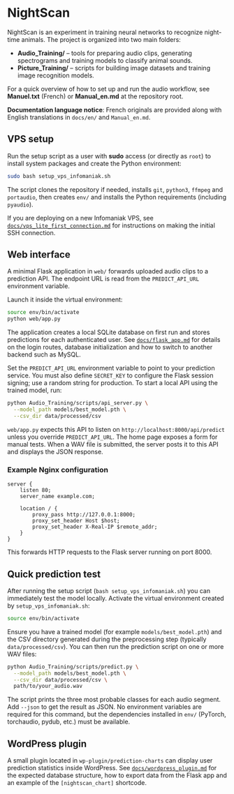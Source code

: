 # NightScan

NightScan is an experiment in training neural networks to recognize night-time animals.
The project is organized into two main folders:

- **Audio_Training/** – tools for preparing audio clips, generating spectrograms and training models to classify animal sounds.
- **Picture_Training/** – scripts for building image datasets and training image recognition models.

For a quick overview of how to set up and run the audio workflow, see **Manuel.txt** (French) or **Manual_en.md** at the repository root.

**Documentation language notice**: French originals are provided along with English translations in `docs/en/` and `Manual_en.md`.

## VPS setup

Run the setup script as a user with **sudo** access (or directly as
`root`) to install system packages and create the Python environment:

```bash
sudo bash setup_vps_infomaniak.sh
```

The script clones the repository if needed, installs `git`, `python3`,
`ffmpeg` and `portaudio`, then creates `env/` and installs the Python
requirements (including `pyaudio`).

If you are deploying on a new Infomaniak VPS, see
[`docs/vps_lite_first_connection.md`](docs/vps_lite_first_connection.md)
for instructions on making the initial SSH connection.

## Web interface

A minimal Flask application in `web/` forwards
uploaded audio clips to a prediction API. The endpoint URL is
read from the `PREDICT_API_URL` environment variable.

Launch it inside the virtual environment:

```bash
source env/bin/activate
python web/app.py
```

The application creates a local SQLite database on first run and stores
predictions for each authenticated user. See
[`docs/flask_app.md`](docs/flask_app.md) for details on the login routes,
database initialization and how to switch to another backend such as MySQL.

Set the `PREDICT_API_URL` environment variable to point to your
prediction service. You must also define `SECRET_KEY` to configure the
Flask session signing; use a random string for production.
To start a local API using the trained model, run:

```bash
python Audio_Training/scripts/api_server.py \
  --model_path models/best_model.pth \
  --csv_dir data/processed/csv
```

`web/app.py` expects this API to listen on `http://localhost:8000/api/predict`
unless you override `PREDICT_API_URL`.
The home page exposes a form for manual tests.
When a WAV file is submitted, the server posts it to this API and
displays the JSON response.

### Example Nginx configuration

```
server {
    listen 80;
    server_name example.com;

    location / {
        proxy_pass http://127.0.0.1:8000;
        proxy_set_header Host $host;
        proxy_set_header X-Real-IP $remote_addr;
    }
}
```

This forwards HTTP requests to the Flask server running on port 8000.

## Quick prediction test

After running the setup script (`bash setup_vps_infomaniak.sh`) you can
immediately test the model locally. Activate the virtual environment
created by `setup_vps_infomaniak.sh`:

```bash
source env/bin/activate
```

Ensure you have a trained model (for example
`models/best_model.pth`) and the CSV directory generated during the
preprocessing step (typically `data/processed/csv`). You can then run
the prediction script on one or more WAV files:

```bash
python Audio_Training/scripts/predict.py \
  --model_path models/best_model.pth \
  --csv_dir data/processed/csv \
  path/to/your_audio.wav
```

The script prints the three most probable classes for each audio
segment. Add `--json` to get the result as JSON. No environment
variables are required for this command, but the dependencies installed
in `env/` (PyTorch, torchaudio, pydub, etc.) must be available.

## WordPress plugin

A small plugin located in `wp-plugin/prediction-charts` can display
user prediction statistics inside WordPress. See
[`docs/wordpress_plugin.md`](docs/wordpress_plugin.md) for the expected
database structure, how to export data from the Flask app and an example
of the `[nightscan_chart]` shortcode.
